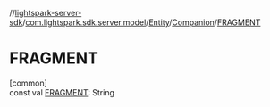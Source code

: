 //[lightspark-server-sdk](../../../../index.md)/[com.lightspark.sdk.server.model](../../index.md)/[Entity](../index.md)/[Companion](index.md)/[FRAGMENT](-f-r-a-g-m-e-n-t.md)

# FRAGMENT

[common]\
const val [FRAGMENT](-f-r-a-g-m-e-n-t.md): String

